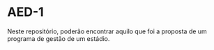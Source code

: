 # AED-1
Neste repositório, poderão encontrar aquilo que foi a proposta de um programa de gestão de um estádio.
